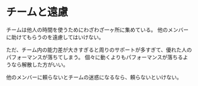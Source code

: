 # チームと遠慮

チームは他人の時間を使うためにわざわざ一ヶ所に集めている。
他のメンバーに助けてもらうのを遠慮してはいけない。

ただ、チーム内の能力差が大きすぎると周りのサポートが多すぎて、優れた人のパフォーマンスが落ちてしまう。
個々に動くよりもパフォーマンスが落ちるようなら解散した方がいい。

他のメンバーに頼らないとチームの迷惑になるなら、頼らないといけない。
